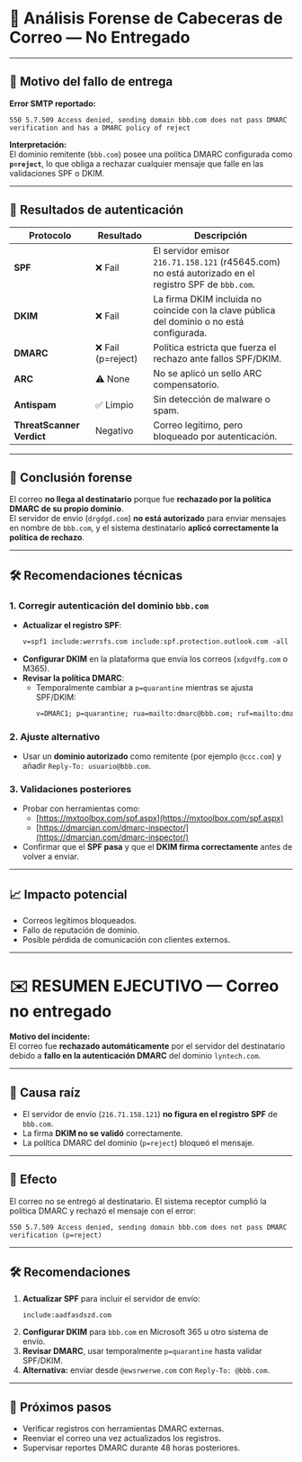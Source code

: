 # 🧩 Análisis Forense de Cabeceras de Correo — No Entregado

---


## 🚫 Motivo del fallo de entrega

**Error SMTP reportado:**
```
550 5.7.509 Access denied, sending domain bbb.com does not pass DMARC verification and has a DMARC policy of reject
```

**Interpretación:**  
El dominio remitente (`bbb.com`) posee una política DMARC configurada como **`p=reject`**, lo que obliga a rechazar cualquier mensaje que falle en las validaciones SPF o DKIM.

---

## 🧾 Resultados de autenticación

| Protocolo | Resultado | Descripción |
|------------|------------|--------------|
| **SPF** | ❌ Fail | El servidor emisor `216.71.158.121` (r45645.com) no está autorizado en el registro SPF de `bbb.com`. |
| **DKIM** | ❌ Fail | La firma DKIM incluida no coincide con la clave pública del dominio o no está configurada. |
| **DMARC** | ❌ Fail (p=reject) | Política estricta que fuerza el rechazo ante fallos SPF/DKIM. |
| **ARC** | ⚠️ None | No se aplicó un sello ARC compensatorio. |
| **Antispam** | ✅ Limpio | Sin detección de malware o spam. |
| **ThreatScanner Verdict** | Negativo | Correo legítimo, pero bloqueado por autenticación. |

---

## 🧠 Conclusión forense

El correo **no llega al destinatario** porque fue **rechazado por la política DMARC de su propio dominio**.  
El servidor de envío (`drgdgd.com`) **no está autorizado** para enviar mensajes en nombre de `bbb.com`, y el sistema destinatario **aplicó correctamente la política de rechazo**.

---

## 🛠️ Recomendaciones técnicas

### 1. Corregir autenticación del dominio `bbb.com`
- **Actualizar el registro SPF**:
  ```txt
  v=spf1 include:werrsfs.com include:spf.protection.outlook.com -all
  ```
- **Configurar DKIM** en la plataforma que envía los correos (`xdgvdfg.com` o M365).
- **Revisar la política DMARC**:
  - Temporalmente cambiar a `p=quarantine` mientras se ajusta SPF/DKIM:
    ```txt
    v=DMARC1; p=quarantine; rua=mailto:dmarc@bbb.com; ruf=mailto:dmarc@bbb.com
    ```

### 2. Ajuste alternativo
- Usar un **dominio autorizado** como remitente (por ejemplo `@ccc.com`) y añadir `Reply-To: usuario@bbb.com`.

### 3. Validaciones posteriores
- Probar con herramientas como:
  - [https://mxtoolbox.com/spf.aspx](https://mxtoolbox.com/spf.aspx)
  - [https://dmarcian.com/dmarc-inspector/](https://dmarcian.com/dmarc-inspector/)
- Confirmar que el **SPF pasa** y que el **DKIM firma correctamente** antes de volver a enviar.

---

## 📈 Impacto potencial
- Correos legítimos bloqueados.  
- Fallo de reputación de dominio.  
- Posible pérdida de comunicación con clientes externos.

---


# ✉️ RESUMEN EJECUTIVO — Correo no entregado

**Motivo del incidente:**  
El correo fue **rechazado automáticamente** por el servidor del destinatario debido a **fallo en la autenticación DMARC** del dominio `lyntech.com`.

---

## 🧠 Causa raíz
- El servidor de envío (`216.71.158.121`) **no figura en el registro SPF** de `bbb.com`.  
- La firma **DKIM no se validó** correctamente.  
- La política DMARC del dominio (`p=reject`) bloqueó el mensaje.

---

## 🧩 Efecto
El correo no se entregó al destinatario. El sistema receptor cumplió la política DMARC y rechazó el mensaje con el error:

```
550 5.7.509 Access denied, sending domain bbb.com does not pass DMARC verification (p=reject)
```

---

## 🛠️ Recomendaciones
1. **Actualizar SPF** para incluir el servidor de envío:
   ```txt
   include:aadfasdszd.com
   ```
2. **Configurar DKIM** para `bbb.com` en Microsoft 365 u otro sistema de envío.
3. **Revisar DMARC**, usar temporalmente `p=quarantine` hasta validar SPF/DKIM.
4. **Alternativa:** enviar desde `@ewsrwerwe.com` con `Reply-To: @bbb.com`.

---

## 📅 Próximos pasos
- Verificar registros con herramientas DMARC externas.  
- Reenviar el correo una vez actualizados los registros.  
- Supervisar reportes DMARC durante 48 horas posteriores.


